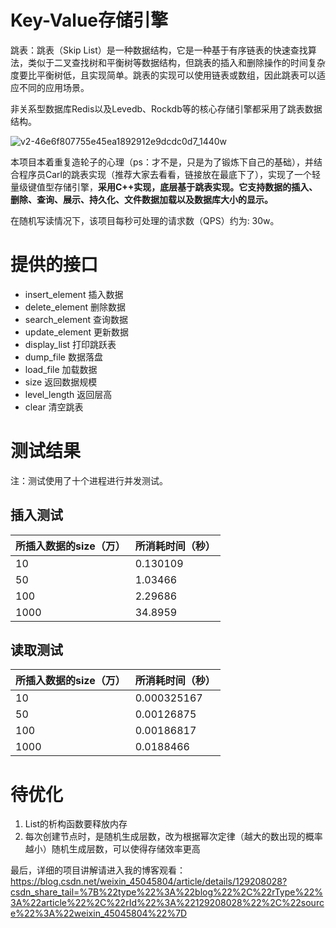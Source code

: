 # Key-Value存储引擎
跳表：跳表（Skip List）是一种数据结构，它是一种基于有序链表的快速查找算法，类似于二叉查找树和平衡树等数据结构，但跳表的插入和删除操作的时间复杂度要比平衡树低，且实现简单。跳表的实现可以使用链表或数组，因此跳表可以适应不同的应用场景。

非关系型数据库Redis以及Levedb、Rockdb等的核心存储引擎都采用了跳表数据结构。

![v2-46e6f807755e45ea1892912e9dcdc0d7_1440w](https://user-images.githubusercontent.com/77431730/221496447-00601b64-562a-402c-aa3b-9fb5907c7673.png)



本项目本着重复造轮子的心理（ps：才不是，只是为了锻炼下自己的基础），并结合程序员Carl的跳表实现（推荐大家去看看，链接放在最底下了），实现了一个轻量级键值型存储引擎，**采用C++实现，底层基于跳表实现。它支持数据的插入、删除、查询、展示、持久化、文件数据加载以及数据库大小的显示。**

在随机写读情况下，该项目每秒可处理的请求数（QPS）约为: 30w。

# 提供的接口
- insert_element 插入数据
- delete_element 删除数据
- search_element 查询数据
- update_element 更新数据
- display_list 打印跳跃表
- dump_file 数据落盘
- load_file 加载数据
- size 返回数据规模
- level_length 返回层高
- clear 清空跳表

# 测试结果
注：测试使用了十个进程进行并发测试。

## 插入测试

所插入数据的size（万）    | 所消耗时间（秒）
-------- | ----- |
10 |0.130109 |
50  | 1.03466 | 
100	 | 2.29686| 
1000 | 34.8959 | 

## 读取测试

所插入数据的size（万）    | 所消耗时间（秒）
-------- | ----- |
10 |0.000325167 |
50  | 0.00126875 | 
100	 | 0.00186817| 
1000 | 0.0188466 | 

# 待优化
1. List的析构函数要释放内存
2. 每次创建节点时，是随机生成层数，改为根据幂次定律（越大的数出现的概率越小）随机生成层数，可以使得存储效率更高

最后，详细的项目讲解请进入我的博客观看：https://blog.csdn.net/weixin_45045804/article/details/129208028?csdn_share_tail=%7B%22type%22%3A%22blog%22%2C%22rType%22%3A%22article%22%2C%22rId%22%3A%22129208028%22%2C%22source%22%3A%22weixin_45045804%22%7D

